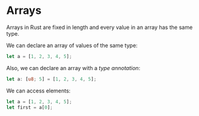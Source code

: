 # Arrays

Arrays in Rust are fixed in length and every value in an array has the same
type.

We can declare an array of values of the same type:

```rust
let a = [1, 2, 3, 4, 5];
```

Also, we can declare an array with a _type annotation_:

```rust
let a: [u8; 5] = [1, 2, 3, 4, 5];
```

We can access elements:

```rust
let a = [1, 2, 3, 4, 5];
let first = a[0];
```
